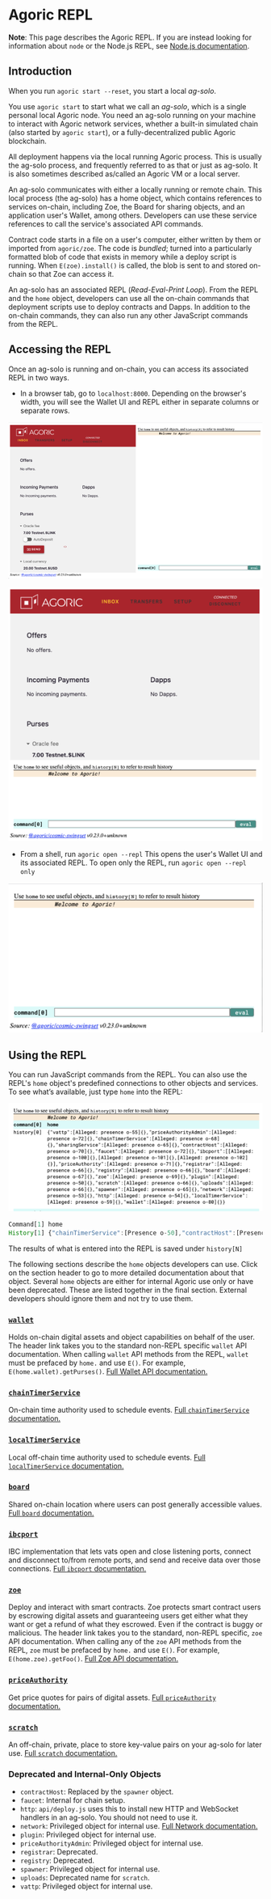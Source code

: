 # Agoric REPL

**Note**: This page describes the Agoric REPL.
If you are instead looking for information about `node` or the Node.js REPL, see
[Node.js documentation](https://nodejs.org/api/repl.html).

## Introduction

When you run `agoric start --reset`, you start a local *ag-solo*. 

You use `agoric start` to start what we call an *ag-solo*, which is a 
single personal local Agoric node. You need an ag-solo running on your 
machine to interact with Agoric network services, whether a built-in 
simulated chain (also started by `agoric start`), or a fully-decentralized public Agoric 
blockchain. 

All deployment happens via the local running Agoric process. This is usually the 
ag-solo process, and frequently referred to as that or just as ag-solo. It is also 
sometimes described as/called an Agoric VM or a local server.

An ag-solo communicates with either a locally running or remote chain. This local process (the ag-solo)
has a home object, which contains references to services on-chain, including Zoe, the 
Board for sharing objects, and an application user's Wallet, among others. Developers can 
use these service references to call the service's associated API commands.

Contract code starts in a file on a user's computer, either written by them or 
imported from `agoric/zoe`. The code is *bundled*; turned into a particularly formatted
blob of code that exists in memory while a deploy script is running. When `E(zoe).install()` is
called, the blob is sent to and stored on-chain so that Zoe can access it. 

An ag-solo has an associated REPL (*Read-Eval-Print Loop*). From the REPL and the `home`
object, developers can use all the on-chain commands that deployment scripts use to 
deploy contracts and Dapps. In addition to the on-chain commands, they can also run
any other JavaScript commands from the REPL. 

## Accessing the REPL

Once an ag-solo is running and on-chain, you can access its associated REPL
in two ways. 
- In a browser tab, go to `localhost:8000`. Depending on the browser's width, you
  will see the Wallet UI and REPL either in separate columns or separate rows.

![Wallet and REPL](./assets/walletAndREPLColumns.png)

![Wallet and REPL](./assets/walletAndREPLRows.png)

- From a shell, run `agoric open --repl` This opens the user's Wallet UI and its
  associated REPL. To open only the REPL, run `agoric open --repl only`

![REPL](./assets/repl.png)

## Using the REPL

You can run JavaScript commands from the REPL. You can also use the REPL's 
`home` object's predefined connections to other objects and services. To see what’s 
available, just type `home` into the REPL:

![home](./assets/home.png)

```js
Command[1] home
History[1] {"chainTimerService":[Presence o-50],"contractHost":[Presence o-52],"ibcport":[Presence o-53],"registrar":[Presence o-54],"registry":[Presence o-55],"zoe":[Presence o-56],"localTimerService":[Presence o-57],"uploads":[Presence o-58],"spawner":[Presence o-59],"wallet":[Presence o-60],"network":[Presence o-61],"http":[Presence o-62]}
```
The results of what is entered into the REPL is saved under `history[N]`

The following sections describe the `home` objects developers can use. Click on the
section header to go to more detailed documentation about that object.
Several `home` objects are either for internal Agoric use only or have been deprecated. These
are listed together in the final section. External developers should ignore them and not try to use
them.

### [`wallet`](../wallet-api.md)
Holds on-chain digital assets and object capabilities on behalf of the user.
The header link takes you to the standard non-REPL specific `wallet` API documentation. When calling
`wallet` API methods from the REPL, `wallet` must be prefaced by `home.` and use `E()`. For 
example, `E(home.wallet).getPurses()`. [Full Wallet API documentation.](/guides/wallet/) 

### [`chainTimerService`](./timerServices.md)
On-chain time authority used to schedule events. [Full `chainTimerService` documentation.](./timerServices.md)

### [`localTimerService`](./timerServices.md)
Local off-chain time authority used to schedule events. [Full `localTimerService` documentation.](./timerServices.md)

### [`board`](./board.md)
Shared on-chain location where users can post generally accessible values. [Full `board` documentation.](./board.md)

### [`ibcport`](./networking.md)
IBC implementation that lets vats open and close listening ports, 
connect and disconnect to/from remote ports, and send and receive 
data over those connections. [Full `ibcport` documentation.](./networking.md)

### [`zoe`](../zoe-api/zoe.md)
Deploy and interact with smart contracts. Zoe protects smart contract users by escrowing
digital assets and guaranteeing users get either what they want or get a refund of what 
they escrowed. Even if the contract is buggy or malicious. The header link takes you to the 
standard, non-REPL specific, `zoe` API documentation. When calling any of the `zoe` API 
methods from the REPL, `zoe` must be prefaced by `home.` and use `E()`. For 
example, `E(home.zoe).getFoo()`. [Full Zoe API documentation.](../zoe-api/zoe.md)

### [`priceAuthority`](./priceAuthority.md)
Get price quotes for pairs of digital assets. [Full `priceAuthority` documentation.](./priceAuthority.md)

### [`scratch`](./scratch.md)
An off-chain, private, place to store key-value pairs on your ag-solo for later use. [Full `scratch` documentation.](./scratch.md)

### Deprecated and Internal-Only Objects

- `contractHost`: Replaced by the `spawner` object.
- `faucet`: Internal for chain setup.
- `http`: `api/deploy.js` uses this to install new HTTP and WebSocket handlers in an
   ag-solo.  You should not need to use it. 
- `network`: Privileged object for internal use. [Full Network documentation.](./networking.md)
- `plugin`: Privileged object for internal use.
- `priceAuthorityAdmin`: Privileged object for internal use.
- `registrar`: Deprecated.
- `registry`: Deprecated.
- `spawner`: Privileged object for internal use.
- `uploads`: Deprecated name for `scratch`.
- `vattp`: Privileged object for internal use.

